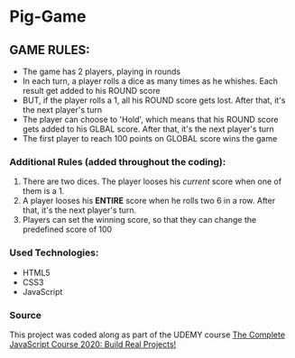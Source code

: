 # Pig-Game

## GAME RULES:

- The game has 2 players, playing in rounds
- In each turn, a player rolls a dice as many times as he whishes. Each result get added to his ROUND score
- BUT, if the player rolls a 1, all his ROUND score gets lost. After that, it's the next player's turn
- The player can choose to 'Hold', which means that his ROUND score gets added to his GLBAL score. After that, it's the next player's turn
- The first player to reach 100 points on GLOBAL score wins the game

### Additional Rules (added throughout the coding):
1. There are two dices. The player looses his *current* score when one of them is a 1.
2. A player looses his **ENTIRE** score when he rolls two 6 in a row. After that, it's the next player's turn. 
3. Players can set the winning score, so that they can change the predefined score of 100

### Used Technologies:

- HTML5
- CSS3
- JavaScript

### Source
This project was coded along as part of the UDEMY course [The Complete JavaScript Course 2020: Build Real Projects!](https://www.udemy.com/course/the-complete-javascript-course/)
